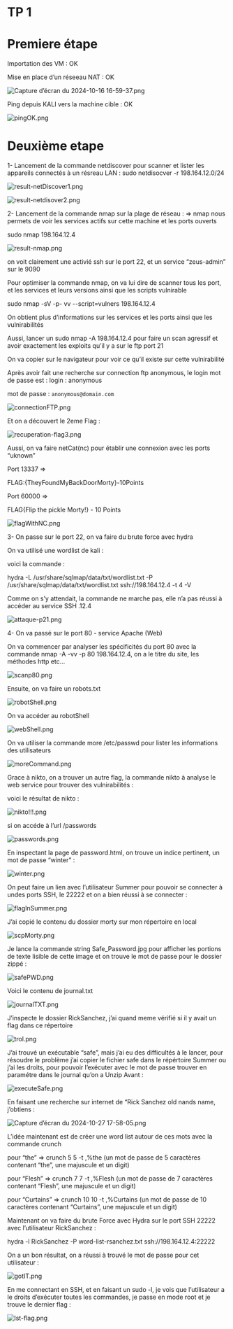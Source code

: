 # TP 1

# Premiere étape

Importation des VM : OK

Mise en place d’un réseeau NAT : OK

![Capture d’écran du 2024-10-16 16-59-37.png](captures/Capture_dcran_du_2024-10-16_16-59-37.png)

Ping depuis KALI vers la machine cible : OK

![pingOK.png](captures/pingOK.png)

# Deuxième etape

1- Lancement de la commande netdiscover pour scanner et lister les appareils connectés à un résreau LAN : sudo netdisocver -r 198.164.12.0/24

![result-netDiscover1.png](captures/result-netDiscover1.png)

![result-netdisover2.png](captures/result-netdisover2.png)

2- Lancement de la commande nmap sur la plage de réseau : 
⇒ nmap nous permets de voir les services actifs sur cette machine et les ports ouverts 

sudo nmap 198.164.12.4

![result-nmap.png](captures/result-nmap.png)

on voit clairement une activié ssh sur le port 22, et un service “zeus-admin” sur le 9090

Pour optimiser la commande nmap, on va lui dire de scanner tous les port, et les services et leurs versions ainsi que les scripts vulnirable 

sudo nmap -sV -p- vv --script=vulners 198.164.12.4

On obtient plus d’informations sur les services et les ports ainsi que les vulnirabilités 

Aussi, lancer un sudo nmap -A 198.164.12.4  pour faire un scan agressif et avoir exactement les exploits qu’il y a sur le ftp port 21 

On va copier sur le navigateur pour voir ce qu’il existe sur cette vulnirabilité 

Après avoir fait une recherche sur connection ftp anonymous, le login mot de passe est : 
login : anonymous

mot de passe : 
`anonymous@domain.com`

![connectionFTP.png](captures/connectionFTP.png)

Et on a découvert le 2eme Flag : 

![recuperation-flag3.png](captures/recuperation-flag3.png)

Aussi, on va faire netCat(nc) pour établir une connexion avec les ports “uknown”

Port 13337 ⇒ 

FLAG:{TheyFoundMyBackDoorMorty}-10Points

Port 60000 ⇒ 

FLAG{Flip the pickle Morty!} - 10 Points

![flagWithNC.png](captures/flagWithNC.png)

3- On passe sur le port 22, on va faire du brute force avec hydra

On va utilisé une wordlist de kali : 

voici la commande : 

hydra -L /usr/share/sqlmap/data/txt/wordlist.txt -P /usr/share/sqlmap/data/txt/wordlist.txt ssh://198.164.12.4 -t 4 -V

Comme on s’y attendait, la commande ne marche pas, elle n’a pas réussi à accéder au service SSH .12.4

![attaque-p21.png](captures/attaque-p21.png)

4- On va passé sur le port 80 - service Apache (Web)

On va commencer par analyser les spécificités du port 80 avec la commande nmap -A -vv -p 80 198.164.12.4, on a le titre du site, les méthodes http etc…

![scanp80.png](captures/scanp80.png)

Ensuite, on va faire un robots.txt 

![robotShell.png](captures/robotShell.png)

On va accéder au robotShell

![webShell.png](captures/webShell.png)

On va utiliser la commande more /etc/passwd pour lister les informations des utilisateurs 

![moreCommand.png](captures/moreCommand.png)

Grace à nikto, on a trouver un autre flag, la commande nikto à analyse le web service pour trouver des vulnirabilités :  

voici le résultat de nikto : 

![nikto!!!.png](captures/nikto!!!.png)

si on accéde à l’url /passwords

![passwords.png](captures/passwords.png)

En inspectant la page de password.html, on trouve un indice pertinent, un mot de passe “winter” : 

![winter.png](captures/winter.png)

On peut faire un lien avec l’utilisateur Summer pour pouvoir se connecter à undes ports SSH, le 22222 et on a bien réussi à se connecter : 

![flagInSummer.png](captures/flagInSummer.png)

J’ai copié le contenu du dossier morty sur mon répertoire en local 

![scpMorty.png](captures/scpMorty.png)

Je lance la commande string Safe_Password.jpg pour afficher les portions de texte lisible de cette image et on trouve le mot de passe pour le dossier zippé : 

![safePWD.png](captures/safePWD.png)

Voici le contenu de journal.txt

![journalTXT.png](captures/journalTXT.png)

J’inspecte le dossier RickSanchez, j’ai quand meme vérifié si il y avait un flag dans ce répertoire 

![trol.png](captures/trol.png)

J’ai trouvé un exécutable “safe”, mais j’ai eu des difficultés à le lancer, pour résoudre le problème j’ai copier le fichier safe dans le répértoire Summer ou j’ai les droits, pour pouvoir l’exécuter avec le mot de passe trouver en paramétre dans le journal qu’on a Unzip Avant : 

![executeSafe.png](captures/executeSafe.png)

En faisant une recherche sur internet de “Rick Sanchez old nands name, j’obtiens : 

![Capture d’écran du 2024-10-27 17-58-05.png](captures/Capture_dcran_du_2024-10-27_17-58-05.png)

L’idée  maintenant est de créer une word list autour de ces mots avec la commande crunch 

pour “the” ⇒ crunch 5 5 -t ,%the (un mot de passe de 5 caractères contenant “the”, une majuscule et un digit)

pour “Flesh” ⇒ crunch 7 7 -t  ,%Flesh (un mot de passe de 7 caractères contenant “Flesh”, une majuscule et un digit)

pour “Curtains” ⇒ crunch 10 10 -t  ,%Curtains (un mot de passe de 10 caractères contenant “Curtains”, une majuscule et un digit)

Maintenant on va faire du brute Force avec Hydra sur le port SSH 22222 avec l’utilisateur RickSanchez : 

hydra -l RickSanchez -P word-list-rsanchez.txt ssh://198.164.12.4:22222

On a un bon résultat, on a réussi à trouvé le mot de passe pour cet utilisateur : 

![gotIT.png](captures/gotIT.png)

En me connectant en SSH, et en faisant un sudo -l, je vois que l’utilisateur a le droits d’exécuter toutes les commandes, je passe en mode root et je trouve le dernier flag : 

![lst-flag.png](captures/lst-flag.png)